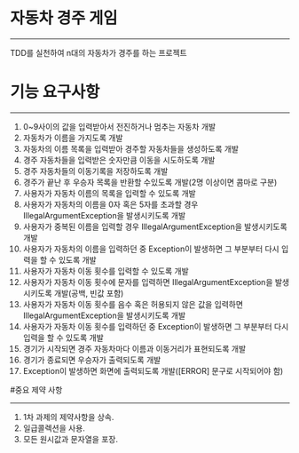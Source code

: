 # 자동차 경주 게임

---
TDD를 실천하여 n대의 자동차가 경주를 하는 프로젝트

# 기능 요구사항

---
1. 0~9사이의 값을 입력받아서 전진하거나 멈추는 자동차 개발
2. 자동차가 이름을 가지도록 개발
3. 자동차의 이름 목록을 입력받아 경주할 자동차들을 생성하도록 개발
4. 경주 자동차들을 입력받은 숫자만큼 이동을 시도하도록 개발
5. 경주 자동차들의 이동기록을 저장하도록 개발
6. 경주가 끝난 후 우승자 목록을 반환할 수있도록 개발(2명 이상이면 콤마로 구분)
7. 사용자가 자동차 이름의 목록을 입력할 수 있도록 개발
8. 사용자가 자동차의 이름을 0자 혹은 5자를 초과할 경우 IllegalArgumentException을 발생시키도록 개발
9. 사용자가 중복된 이름을 입력할 경우 IllegalArgumentException을 발생시키도록 개발
10. 사용자가 자동차의 이름을 입력하던 중 Exception이 발생하면 그 부분부터 다시 입력을 할 수 있도록 개발
11. 사용자가 자동차 이동 횟수를 입력할 수 있도록 개발
12. 사용자가 자동차 이동 횟수에 문자를 입력하면 IllegalArgumentException을 발생시키도록 개발(공백, 빈값 포함)
13. 사용자가 자동차 이동 횟수를 음수 혹은 허용되지 않은 값을 입력하면 IllegalArgumentException을 발생시키도록 개발
14. 사용자가 자동차 이동 횟수를 입력하던 중 Exception이 발생하면 그 부분부터 다시 입력을 할 수 있도록 개발
15. 경기가 시작되면 경주 자동차마다 이름과 이동거리가 표현되도록 개발
16. 경기가 종료되면 우승자가 출력되도록 개발
17. Exception이 발생하면 화면에 출력되도록 개발([ERROR] 문구로 시작되어야 함)

#중요 제약 사항

---
1. 1차 과제의 제약사항을 상속.
2. 일급콜렉션을 사용.
3. 모든 원시값과 문자열을 포장.
